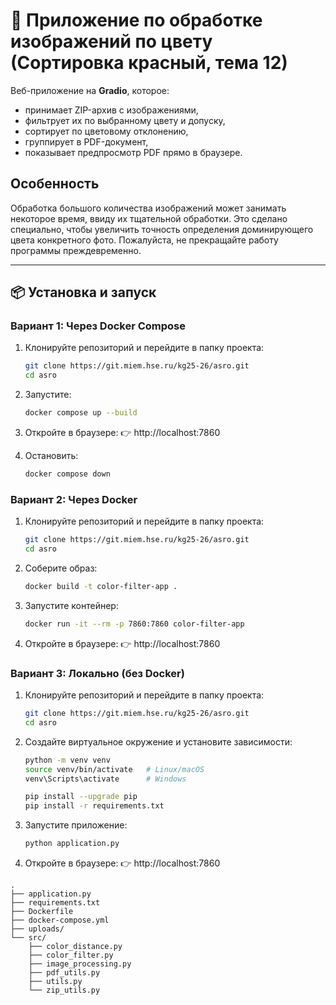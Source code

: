 # 🎨 Приложение по обработке изображений по цвету (Сортировка красный, тема 12)

Веб-приложение на **Gradio**, которое:
- принимает ZIP-архив с изображениями,
- фильтрует их по выбранному цвету и допуску,
- сортирует по цветовому отклонению,
- группирует в PDF-документ,
- показывает предпросмотр PDF прямо в браузере.

## Особенность
Обработка большого количества изображений может занимать некоторое время, ввиду их тщательной обработки. Это сделано специально, чтобы увеличить точность определения доминирующего цвета конкретного фото. Пожалуйста, не прекращайте работу программы преждевременно. 

---

## 📦 Установка и запуск

### Вариант 1: Через Docker Compose

1. Клонируйте репозиторий и перейдите в папку проекта:
   ```bash
   git clone https://git.miem.hse.ru/kg25-26/asro.git
   cd asro
   ```
   
2. Запустите:
   ```bash
   docker compose up --build
   ```
   
3. Откройте в браузере:
👉 http://localhost:7860

4. Остановить:
    ```bash
   docker compose down
   ```

### Вариант 2: Через Docker

1. Клонируйте репозиторий и перейдите в папку проекта:
   ```bash
   git clone https://git.miem.hse.ru/kg25-26/asro.git
   cd asro
   ```

2. Соберите образ:
   ```bash
   docker build -t color-filter-app .
   ```
3. Запустите контейнер:
    ```bash
   docker run -it --rm -p 7860:7860 color-filter-app
   ```
   
4. Откройте в браузере:
👉 http://localhost:7860

### Вариант 3: Локально (без Docker)

1. Клонируйте репозиторий и перейдите в папку проекта:
   ```bash
   git clone https://git.miem.hse.ru/kg25-26/asro.git
   cd asro
   ```
2. Создайте виртуальное окружение и установите зависимости:
    ```bash
   python -m venv venv
    source venv/bin/activate   # Linux/macOS
    venv\Scripts\activate      # Windows

    pip install --upgrade pip
    pip install -r requirements.txt
   ```
3. Запустите приложение:
    ```bash
   python application.py
   ```
4. Откройте в браузере:
👉 http://localhost:7860

```
.
├── application.py        
├── requirements.txt      
├── Dockerfile            
├── docker-compose.yml    
├── uploads/              
└── src/
    ├── color_distance.py 
    ├── color_filter.py     
    ├── image_processing.py 
    ├── pdf_utils.py       
    ├── utils.py            
    └── zip_utils.py        

```